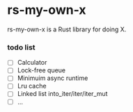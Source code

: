 # rs-my-own-x

rs-my-own-x is a Rust library for doing X.

### todo list

- [ ] Calculator
- [ ] Lock-free queue
- [ ] Minimuim async runtime
- [ ] Lru cache
- [ ] Linked list into_iter/iter/iter_mut
- [ ] ...